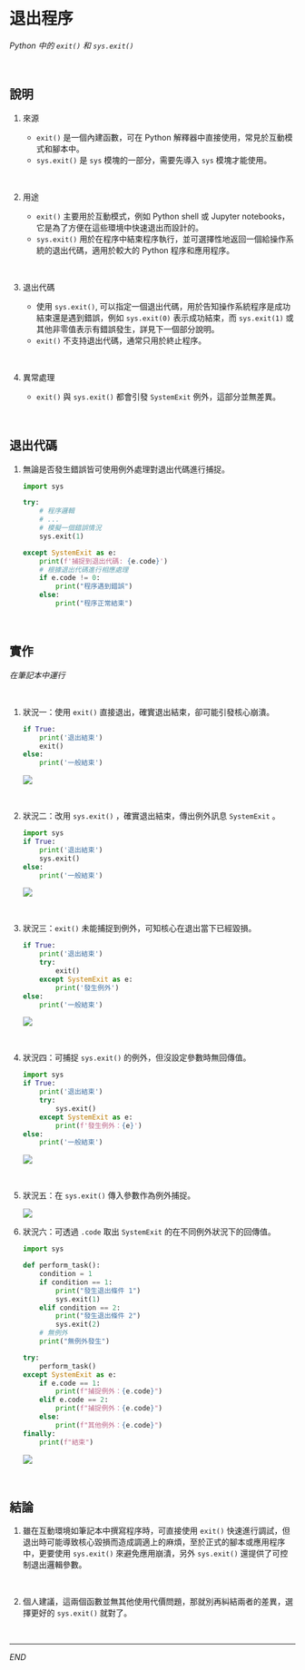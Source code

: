 # 退出程序

_Python 中的 `exit()` 和 `sys.exit()`_

<br>

## 說明

1. 來源
   
   - `exit()` 是一個內建函數，可在 Python 解釋器中直接使用，常見於互動模式和腳本中。
   - `sys.exit()` 是 `sys` 模塊的一部分，需要先導入 `sys` 模塊才能使用。

<br>

2. 用途

   - `exit()` 主要用於互動模式，例如 Python shell 或 Jupyter notebooks，它是為了方便在這些環境中快速退出而設計的。
   - `sys.exit()` 用於在程序中結束程序執行，並可選擇性地返回一個給操作系統的退出代碼，適用於較大的 Python 程序和應用程序。

<br>

3. 退出代碼

   - 使用 `sys.exit()`, 可以指定一個退出代碼，用於告知操作系統程序是成功結束還是遇到錯誤，例如 `sys.exit(0)` 表示成功結束，而 `sys.exit(1)` 或其他非零值表示有錯誤發生，詳見下一個部分說明。
   - `exit()` 不支持退出代碼，通常只用於終止程序。

<br>

4. 異常處理

   - `exit()` 與 `sys.exit()` 都會引發 `SystemExit` 例外，這部分並無差異。

<br>

## 退出代碼

1. 無論是否發生錯誤皆可使用例外處理對退出代碼進行捕捉。

    ```python
    import sys

    try:
        # 程序邏輯
        # ...
        # 模擬一個錯誤情況
        sys.exit(1)  

    except SystemExit as e:
        print(f'捕捉到退出代碼: {e.code}')
        # 根據退出代碼進行相應處理
        if e.code != 0:
            print("程序遇到錯誤")
        else:
            print("程序正常結束")
    ```

<br>

## 實作

_在筆記本中運行_

<br>

1. 狀況一：使用 `exit()` 直接退出，確實退出結束，卻可能引發核心崩潰。

    ```python
    if True:
        print('退出結束')
        exit()
    else:
        print('一般結束')
    ```
    ![](images/img_04.png)

<br>

2. 狀況二：改用 `sys.exit()` ，確實退出結束，傳出例外訊息 `SystemExit` 。

    ```python
    import sys
    if True:
        print('退出結束')
        sys.exit()
    else:
        print('一般結束')
    ```
    ![](images/img_05.png)

<br>

3. 狀況三：`exit()` 未能捕捉到例外，可知核心在退出當下已經毀損。

    ```python
    if True:
        print('退出結束')
        try:
            exit()
        except SystemExit as e:
            print('發生例外')
    else:
        print('一般結束')
    ```

    ![](images/img_06.png)

<br>

4. 狀況四：可捕捉 `sys.exit()` 的例外，但沒設定參數時無回傳值。

    ```python
    import sys
    if True:
        print('退出結束')
        try:
            sys.exit()
        except SystemExit as e:
            print(f'發生例外：{e}')
    else:
        print('一般結束')
    ```

    ![](images/img_07.png)

<br>

5. 狀況五：在 `sys.exit()` 傳入參數作為例外捕捉。

    ![](images/img_08.png)

6. 狀況六：可透過 `.code` 取出 `SystemExit` 的在不同例外狀況下的回傳值。

    ```python
    import sys

    def perform_task():
        condition = 1
        if condition == 1:
            print("發生退出條件 1")
            sys.exit(1)
        elif condition == 2: 
            print("發生退出條件 2")
            sys.exit(2)
        # 無例外
        print("無例外發生")

    try:
        perform_task()
    except SystemExit as e:
        if e.code == 1:
            print(f"捕捉例外：{e.code}")
        elif e.code == 2:
            print(f"捕捉例外：{e.code}")
        else:
            print(f"其他例外：{e.code}")
    finally:
        print(f"結束")
    ```
    
    ![](images/img_10.png)

<br>

## 結論

1. 雖在互動環境如筆記本中撰寫程序時，可直接使用 `exit()` 快速進行調試，但退出時可能導致核心毀損而造成調適上的麻煩，至於正式的腳本或應用程序中，更要使用 `sys.exit()` 來避免應用崩潰，另外 `sys.exit()` 還提供了可控制退出邏輯參數。

<br>

2. 個人建議，這兩個函數並無其他使用代價問題，那就別再糾結兩者的差異，選擇更好的 `sys.exit()` 就對了。

<br>

---

_END_